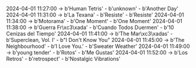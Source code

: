 2024-04-01 11:27:00 -> b'Human Tetris' - b'unknown' - b'Another Day'
2024-04-01 11:31:00 -> b'La Texana' - b'Resiste' - b'Resiste'
2024-04-01 11:34:00 -> b'Motorama' - b'One Moment' - b'One Moment'
2024-04-01 11:38:00 -> b'Guerra Fr\xc3\xada' - b'Cuando Todos Duermen' - b'10 Cenizas del Tiempo'
2024-04-01 11:41:00 -> b'The Mar\xc3\xadas' - b'Superclean, Vol. I' - b"I Don't Know You"
2024-04-01 11:45:00 -> b'The Neighbourhood' - b'I Love You.' - b'Sweater Weather'
2024-04-01 11:49:00 -> b'young tender' - b'Rotos' - b'Me Gustas'
2024-04-01 11:52:00 -> b'Los Retros' - b'retrospect' - b'Nostalgic Vibrations'
